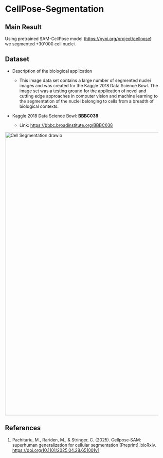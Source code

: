 # CellPose-Segmentation

## Main Result

Using pretrained SAM-CellPose model (https://pypi.org/project/cellpose) we segmented +30'000 cell nuclei. 

## Dataset
- Description of the biological application
  - This image data set contains a large number of segmented nuclei images and was created for the Kaggle 2018 Data Science Bowl. The image set was a testing ground for the application of novel and cutting edge approaches in computer vision and machine learning to the segmentation of the nuclei belonging to cells from a breadth of biological contexts.
  
- Kaggle 2018 Data Science Bowl: **BBBC038**
  - Link: https://bbbc.broadinstitute.org/BBBC038

<img width="1440" height="929" alt="Cell Segmentation drawio" src="https://github.com/user-attachments/assets/b1561bc6-91f3-4663-a5ba-851f3c6562e1" />

## References

  1. Pachitariu, M., Rariden, M., & Stringer, C. (2025). Cellpose‑SAM: superhuman generalization for cellular segmentation [Preprint]. bioRxiv. https://doi.org/10.1101/2025.04.28.651001v1
